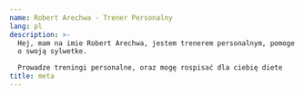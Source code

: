 ```yaml
---
name: Robert Arechwa - Trener Personalny
lang: pl
description: >-
  Hej, mam na imie Robert Arechwa, jestem trenerem personalnym, pomoge ci zadbać
  o swoją sylwetke.

  Prowadze treningi personalne, oraz mogę rospisać dla ciebię diete
title: meta
---
```

